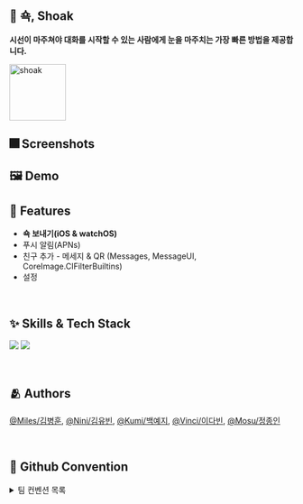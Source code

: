 ## :iphone: 쇽, Shoak
**시선이 마주쳐야 대화를 시작할 수 있는 사람에게 눈을 마주치는 가장 빠른 방법을 제공합니다.**

<img width="100" alt="shoak" src="https://github.com/user-attachments/assets/dd67c76a-4417-4452-9a0f-85337ace63ce">

</br>

## :fireworks: Screenshots



## :framed_picture: Demo


## :pushpin: Features

- **쇽 보내기(iOS & watchOS)**
- 푸시 알림(APNs)
- 친구 추가 - 메세지 & QR (Messages, MessageUI, CoreImage.CIFilterBuiltins)
- 설정

</br>

## :sparkles: Skills & Tech Stack

<img src="https://img.shields.io/badge/iOS-FFFFFF??style=round-square&logo=Apple&logoColor=black"> <img src="https://img.shields.io/badge/Swift-F05138?style=round-square&logo=Swift&logoColor=white">

</br>

## :people_hugging: Authors

[@Miles/김병훈](https://github.com/by-h00n), [@Nini/김유빈](https://github.com/ubeeni), [@Kumi/백예지](https://github.com/yejibaek), [@Vinci/이다빈](https://github.com/Dobbinci), [@Mosu/정종인](https://github.com/chongin12)

</br>

## 🔀 Github Convention
<details> 
<summary>팀 컨벤션 목록</summary>

  ### ✅ 이슈 생성 규칙
  템플릿을 이용해주세요.
  
  ### ✅ 브랜치 생성 규칙
  이슈를 먼저 만들고 나서 브랜치를 만들어주세요.
  
  `{해당 이슈의 라벨}/#{이슈번호}` 형태로 만들어주세요.
  
  ex) `feat/#16`
  
  ex) `fix/#24`
  
  ### ✅ 커밋 규칙
  `[#{이슈번호}] 커밋 요약` 형태로 적어주세요.
  
  ex) `[#17] 전송 버튼 컴포넌트 추가`
  
  ex) `[#26] 안쓰는 파일 정리`
  
  ### ✅ PR 규칙
  `[{해당 이슈의 라벨}] {PR 제목}` 형태로 만들어주세요.
  
  ex) `[feat] 메인 화면 구성`
  
  ex) `[fix] 메세지 보내기 기능 수정`

</details>
